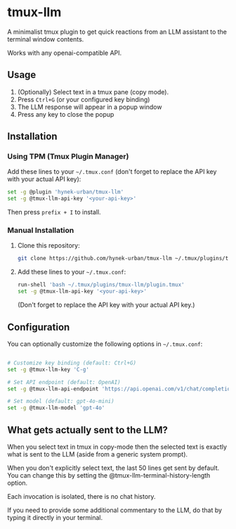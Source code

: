 # tmux-llm

A minimalist tmux plugin to get quick reactions from an LLM assistant to the terminal window contents.

Works with any openai-compatible API.


## Usage

1. (Optionally) Select text in a tmux pane (copy mode).
2. Press `Ctrl+G` (or your configured key binding)
3. The LLM response will appear in a popup window
4. Press any key to close the popup


## Installation

### Using TPM (Tmux Plugin Manager)

Add these lines to your `~/.tmux.conf` (don't forget to replace the API key with your actual API key):

```bash
set -g @plugin 'hynek-urban/tmux-llm'
set -g @tmux-llm-api-key '<your-api-key>'
```

Then press `prefix + I` to install.

### Manual Installation

1. Clone this repository:
   ```bash
   git clone https://github.com/hynek-urban/tmux-llm ~/.tmux/plugins/tmux-llm
   ```

2. Add these lines to your `~/.tmux.conf`:
   ```bash
   run-shell 'bash ~/.tmux/plugins/tmux-llm/plugin.tmux'
   set -g @tmux-llm-api-key '<your-api-key>'
   ```
   
   (Don't forget to replace the API key with your actual API key.)


## Configuration

You can optionally customize the following options in `~/.tmux.conf`:

```bash

# Customize key binding (default: Ctrl+G)
set -g @tmux-llm-key 'C-g'

# Set API endpoint (default: OpenAI)
set -g @tmux-llm-api-endpoint 'https://api.openai.com/v1/chat/completions'

# Set model (default: gpt-4o-mini)
set -g @tmux-llm-model 'gpt-4o'
```

## What gets actually sent to the LLM?

When you select text in tmux in copy-mode then the selected text
is exactly what is sent to the LLM (aside from a generic system
prompt).

When you don't explicitly select text, the last 50 lines get
sent by default. You can change this by setting the
@tmux-llm-terminal-history-length option.

Each invocation is isolated, there is no chat history.

If you need to provide some additional commentary to the LLM, do
that by typing it directly in your terminal.
